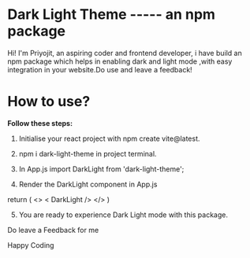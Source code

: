 
# Dark Light Theme ----- an npm package

Hi! I'm Priyojit, an aspiring coder and frontend developer, i have build an npm package which helps in enabling dark and light mode ,with easy integration in your website.Do use and leave a feedback!

# How to use?
**Follow these steps:**

1) Initialise your react project with npm create vite@latest.

2) npm i dark-light-theme in project terminal.

3) In App.js  import  DarkLight  from  'dark-light-theme';

4) Render the DarkLight component in App.js 

 return (
    <>
       < DarkLight />
    </>
  )

 
5) You are ready to experience Dark Light mode with this package.

Do leave a Feedback for me 

Happy Coding 

